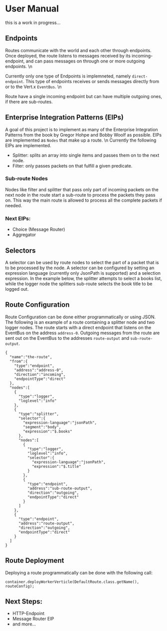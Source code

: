 # User Manual

this is a work in progress...


## Endpoints

Routes communicate with the world and each other through endpoints. Once deployed, the route listens to messages received by its incoming-endpoint, and can pass messages on through one or more outgoing endpoints. \n

Currently only one type of Endpoints is implemneted, namely `direct-endpoint`.
This type of endpoints receives or sends messages directly from or to the Vert.x `EventBus`. \n

Route have a single incoming endpoint but can have multiple outgoing ones, if there are sub-routes.

## Enterprise Integration Patterns (EIPs)

A goal of this project is to implement as many of the Enterprise Integration Patterns from the book by Gregor Hohpe and Bobby Woolf as possible.
EIPs are implemented as `Nodes` that make up a route. \n
Currently the following EIPs are implemented.

*   Splitter: splits an array into single items and passes them on to the next node.
*   Filter: only passes packets on that fulfill a given predicate.

### Sub-route Nodes

Nodes like filter and splitter that pass only part of incoming packets on the next node in the route start a sub-route to process the packets they pass on. This way the main route is allowed to process all the complete packets if needed.

### Next EIPs:

* Choice (Message Router)
* Aggregator


## Selectors

A selector can be used by route nodes to select the part of a packet that is to be processed by the node. A selector can be configured by setting an expression language (currently only JsonPath is supported) and a selection expression.
In the example below, the splitter attempts to select a books list, while the logger node the splitters sub-route selects the book title to be logged out.

## Route Configuration

Route Configuration can be done either programmatically or using JSON. The following is an example of a route containing a splitter node and two logger nodes.
The route starts with a direct endpoint that listens on the EventBus on the address `address-0`.
Outgoing messages from the route are sent out on the EventBus to the addresses `route-output` and `sub-route-output`.


```
{  
  "name":"the-route",
  "from":{  
    "type":"endpoint",
    "address":"address-0",
    "direction":"incoming",
    "endpointType":"direct"
  },
  "nodes":[  
    {  
      "type":"logger",
      "loglevel":"info"
    },
    {  
      "type":"splitter",
      "selector":{  
        "expression-language":"jsonPath",
        "segment":"body",
        "expression":"$.books"
      },
      "nodes":[  
        {  
          "type":"logger",
          "loglevel":"info",
          "selector":{  
            "expression-language":"jsonPath",
            "expression":"$.title"
          }
        },
        {  
          "type":"endpoint",
          "address":"sub-route-output",
          "direction":"outgoing",
          "endpointType":"direct"
        }
      ]
    },
    {  
      "type":"endpoint",
      "address":"route-output",
      "direction":"outgoing",
      "endpointType":"direct"
    }
  ]
}
```

## Route Deployment

Deploying a route programmatically can be done with the following call:
```
container.deployWorkerVerticle(DefaultRoute.class.getName(), routeConfig);
```


## Next Steps:

*   HTTP-Endpoint
*   Message Router EIP
*	and more... 